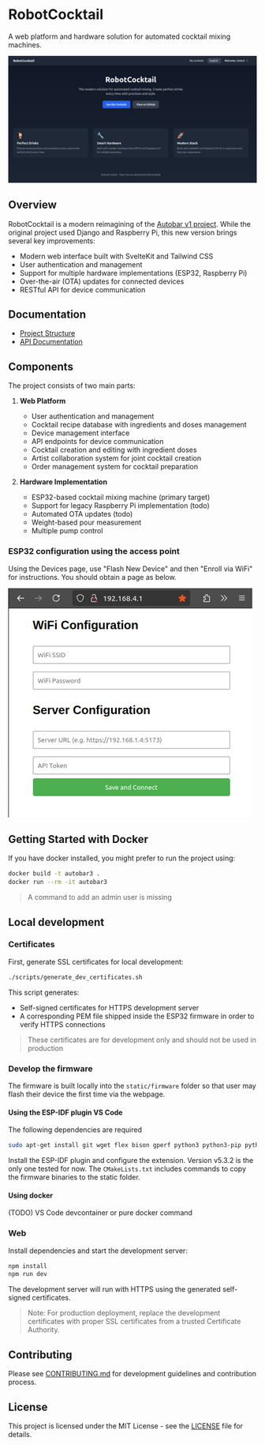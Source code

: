 # RobotCocktail

A web platform and hardware solution for automated cocktail mixing machines.

![home page](docs/screenshot_home_page.png)

## Overview

RobotCocktail is a modern reimagining of the [Autobar v1 project](https://github.com/vtalpaert/autobar). While the original project used Django and Raspberry Pi, this new version brings several key improvements:

- Modern web interface built with SvelteKit and Tailwind CSS
- User authentication and management
- Support for multiple hardware implementations (ESP32, Raspberry Pi)
- Over-the-air (OTA) updates for connected devices
- RESTful API for device communication

## Documentation

- [Project Structure](docs/project_structure.md)
- [API Documentation](docs/api.md)

## Components

The project consists of two main parts:

1. **Web Platform**
   - User authentication and management
   - Cocktail recipe database with ingredients and doses management
   - Device management interface
   - API endpoints for device communication
   - Cocktail creation and editing with ingredient doses
   - Artist collaboration system for joint cocktail creation
   - Order management system for cocktail preparation

2. **Hardware Implementation**
   - ESP32-based cocktail mixing machine (primary target)
   - Support for legacy Raspberry Pi implementation (todo)
   - Automated OTA updates (todo)
   - Weight-based pour measurement
   - Multiple pump control

### ESP32 configuration using the access point

Using the Devices page, use "Flash New Device" and then "Enroll via WiFi" for instructions. You should obtain a page as below.

![access point](docs/screenshot_access_point.png)

## Getting Started with Docker

If you have docker installed, you might prefer to run the project using:

```bash
docker build -t autobar3 .
docker run --rm -it autobar3
```

> A command to add an admin user is missing

## Local development

### Certificates

First, generate SSL certificates for local development:

```bash
./scripts/generate_dev_certificates.sh
```

This script generates:

- Self-signed certificates for HTTPS development server
- A corresponding PEM file shipped inside the ESP32 firmware in order to verify HTTPS connections

> These certificates are for development only and should not be used in production

### Develop the firmware

The firmware is built locally into the `static/firmware` folder so that user may flash their device the first time via the webpage.

#### Using the ESP-IDF plugin VS Code

The following dependencies are required

```bash
sudo apt-get install git wget flex bison gperf python3 python3-pip python3-venv cmake ninja-build ccache libffi-dev libssl-dev dfu-util libusb-1.0-0
```

Install the ESP-IDF plugin and configure the extension. Version v5.3.2 is the only one tested for now.
The `CMakeLists.txt` includes commands to copy the firmware binaries to the static folder.

#### Using docker

(TODO) VS Code devcontainer or pure docker command

### Web

Install dependencies and start the development server:

```bash
npm install
npm run dev
```

The development server will run with HTTPS using the generated self-signed certificates.

> Note: For production deployment, replace the development certificates with proper SSL certificates from a trusted Certificate Authority.

## Contributing

Please see [CONTRIBUTING.md](CONTRIBUTING.md) for development guidelines and contribution process.

## License

This project is licensed under the MIT License - see the [LICENSE](LICENSE) file for details.
